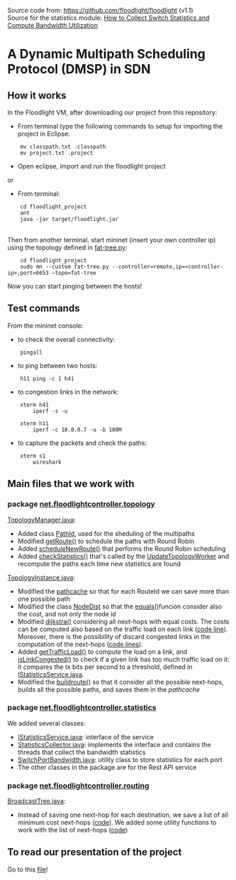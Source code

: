 Source code from: https://github.com/floodlight/floodlight (v1.1) \
Source for the statistics module: [How to Collect Switch Statistics and Compute Bandwidth Utilization](https://floodlight.atlassian.net/wiki/spaces/floodlightcontroller/pages/21856267/How+to+Collect+Switch+Statistics+and+Compute+Bandwidth+Utilization)


# A Dynamic Multipath Scheduling Protocol (DMSP) in SDN 
## How it works
In the Floodlight VM, after downloading our project from this repository: 
-  From terminal type the following commands to setup for importing the project in Eclipse:
```
    mv classpath.txt .classpath
    mv project.txt .project
```
- Open eclipse, import and run the floodlight project 

or 

- From terminal:
```
    cd floodlight_project
    ant
    java -jar target/floodlight.jar
```
\
Then from another terminal, start mininet (insert your own controller ip) using the topology defined in [fat-tree.py](fat-tree.py):
```
    cd floodlight_project
    sudo mn --custom fat-tree.py --controller=remote,ip=<controller-ip>,port=6653 –topo=fat-tree
```
Now you can start pinging between the hosts!

## Test commands
From the mininet console:
- to check the overall connectivity:
```
    pingall
```
- to ping between two hosts:
```
    h11 ping -c 1 h41
```
- to congestion links in the network:
```
    xterm h41
        iperf -s -u
       
    xterm h11
        iperf -c 10.0.0.7 -u -b 100M
```
- to capture the packets and check the paths:
```
    xterm s1
        wireshark
```

## Main files that we work with
### package [net.floodlightcontroller.topology](src/main/java/net/floodlightcontroller/topology)
[TopologyManager.java](src/main/java/net/floodlightcontroller/topology/TopologyManager.java):
- Added class [PathId](https://github.com/alicenannini/floodlight_project/blob/a25e7748311e458000218f94ec70b845cdede12b/src/main/java/net/floodlightcontroller/topology/TopologyManager.java#L97-L155), used for the sheduling of the multipaths
- Modified [getRoute()](https://github.com/alicenannini/floodlight_project/blob/a25e7748311e458000218f94ec70b845cdede12b/src/main/java/net/floodlightcontroller/topology/TopologyManager.java#L779-L802) to schedule the paths with Round Robin
- Added [scheduleNewRoute()](https://github.com/alicenannini/floodlight_project/blob/a25e7748311e458000218f94ec70b845cdede12b/src/main/java/net/floodlightcontroller/topology/TopologyManager.java#L804-L821) that performs the Round Robin scheduling
- Added [checkStatistics()](https://github.com/alicenannini/floodlight_project/blob/a25e7748311e458000218f94ec70b845cdede12b/src/main/java/net/floodlightcontroller/topology/TopologyManager.java#L370-L379) that's called by the [UpdateTopologyWorker](https://github.com/alicenannini/floodlight_project/blob/a25e7748311e458000218f94ec70b845cdede12b/src/main/java/net/floodlightcontroller/topology/TopologyManager.java#L350) and recompute the paths each time new statistics are found

[TopologyInstance.java](src/main/java/net/floodlightcontroller/topology/TopologyInstance.java):
- Modified the [pathcache](https://github.com/alicenannini/floodlight_project/blob/646ed611e4812fb996a74f94dd082ea360d72bc9/src/main/java/net/floodlightcontroller/topology/TopologyInstance.java#L93-L108) so that for each RouteId we can save more than one possible path
- Modified the class [NodeDist](https://github.com/alicenannini/floodlight_project/blob/646ed611e4812fb996a74f94dd082ea360d72bc9/src/main/java/net/floodlightcontroller/topology/TopologyInstance.java#L453) so that the [equals()](https://github.com/alicenannini/floodlight_project/blob/646ed611e4812fb996a74f94dd082ea360d72bc9/src/main/java/net/floodlightcontroller/topology/TopologyInstance.java#L480)funcion consider also the cost, and not only the node id
- Modified [dijkstra()](https://github.com/alicenannini/floodlight_project/blob/646ed611e4812fb996a74f94dd082ea360d72bc9/src/main/java/net/floodlightcontroller/topology/TopologyInstance.java#L496-L561) considering all next-hops with equal costs. The costs can be computed also based on the traffic load on each link ([code line](https://github.com/alicenannini/floodlight_project/blob/646ed611e4812fb996a74f94dd082ea360d72bc9/src/main/java/net/floodlightcontroller/topology/TopologyInstance.java#L534)). Moreover, there is the possibility of discard congested links in the computation of the next-hops ([code lines](https://github.com/alicenannini/floodlight_project/blob/646ed611e4812fb996a74f94dd082ea360d72bc9/src/main/java/net/floodlightcontroller/topology/TopologyInstance.java#L541-L542)).
- Added [getTrafficLoad()](https://github.com/alicenannini/floodlight_project/blob/646ed611e4812fb996a74f94dd082ea360d72bc9/src/main/java/net/floodlightcontroller/topology/TopologyInstance.java#L563-L571) to compute the load on a link, and [isLinkCongested()](https://github.com/alicenannini/floodlight_project/blob/646ed611e4812fb996a74f94dd082ea360d72bc9/src/main/java/net/floodlightcontroller/topology/TopologyInstance.java#L573-L592)  to check if a given link has too much traffic load on it: it compares the tx bits per second to a threshold, defined in [IStatisticsService.java](https://github.com/alicenannini/floodlight_project/blob/a25e7748311e458000218f94ec70b845cdede12b/src/main/java/net/floodlightcontroller/statistics/IStatisticsService.java#L14).
- Modified the [buildroute()](https://github.com/alicenannini/floodlight_project/blob/646ed611e4812fb996a74f94dd082ea360d72bc9/src/main/java/net/floodlightcontroller/topology/TopologyInstance.java#L655-L727) so that it consider all the possible next-hops, builds all the possible paths, and saves them in the *pathcache*


### package [net.floodlightcontroller.statistics](src/main/java/net/floodlightcontroller/statistics)
We added several classes:
- [IStatisticsService.java](src/main/java/net/floodlightcontroller/statistics/IStatisticsService.java): interface of the service
- [StatisticsCollector.java](src/main/java/net/floodlightcontroller/statistics/StatisticsCollector.java): implements the interface and contains the threads that collect the bandwidth statistics
- [SwitchPortBandwidth.java](src/main/java/net/floodlightcontroller/statistics/SwitchPortBandwidth.java): utility class to store statistics for each port
- The other classes in the package are for the Rest API service

### package [net.floodlightcontroller.routing](src/main/java/net/floodlightcontroller/routing)
[BroadcastTree.java](src/main/java/net/floodlightcontroller/routing/BroadcastTree.java):
- Instead of saving one next-hop for each destination, we save a list of all minimum cost next-hops ([code](https://github.com/alicenannini/floodlight_project/blob/a25e7748311e458000218f94ec70b845cdede12b/src/main/java/net/floodlightcontroller/routing/BroadcastTree.java#L29)). We added some utility functions to work with the list of next-hops ([code](https://github.com/alicenannini/floodlight_project/blob/a25e7748311e458000218f94ec70b845cdede12b/src/main/java/net/floodlightcontroller/routing/BroadcastTree.java#L83-L102))


## To read our presentation of the project
Go to this [file](presentation/project_anaws.pdf)!
